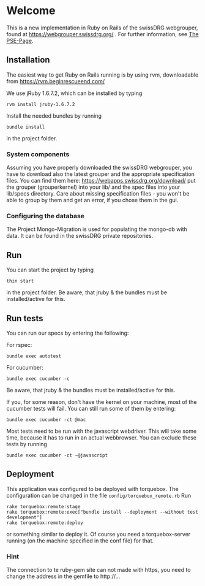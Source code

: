 # Welcome

This is a new implementation in Ruby on Rails of the swissDRG webgrouper, 
found at https://webgrouper.swissdrg.org/ . For further information, see [The PSE-Page](http://pym.unibe.ch/pse/wiki/doku.php?id=pse1:home).

## Installation

The easiest way to get Ruby on Rails running is by using rvm, downloadable from https://rvm.beginrescueend.com/

We use jRuby 1.6.7.2, which can be installed by typing

	rvm install jruby-1.6.7.2
	
Install the needed bundles by running

	bundle install
	
in the project folder.

### System components

Assuming you have properly downloaded the swissDRG webgrouper, you have to download also the 
latest grouper and the appropriate specification files. 
You can find them here: https://webapps.swissdrg.org/download/
put the grouper (grouperkernel) into your lib/ and the spec files into your lib/specs directory.
Care about missing specification files - you won't be able to group by them
and get an error, if you chose them in the gui.

### Configuring the database

The Project Mongo-Migration is used for populating the mongo-db with data. It can be found in the swissDRG private repositories.
	
## Run

You can start the project by typing
	
	thin start

in the project folder. Be aware, that jruby & the bundles must be installed/active for this.

## Run tests

You can run our specs by entering the following:

For rspec:

	bundle exec autotest

For cucumber:

	bundle exec cucumber -c
	
Be aware, that jruby & the bundles must be installed/active for this.

If you, for some reason, don't have the kernel on your machine, most of the cucumber tests will fail.
You can still run some of them by entering:
  
  	bundle exec cucumber -ct @mac
  	
Most tests need to be run with the javascript webdriver. This will take some time, 
because it has to run in an actual webbrowser. You can exclude these tests by running

    bundle exec cucumber -ct ~@javascript
    
## Deployment

This application was configured to be deployed with torquebox. The configuration can be changed in the file `config/torquebox_remote.rb` Run

	rake torquebox:remote:stage
	rake torquebox:remote:exec["bundle install --deployment --without test development"]
	rake torquebox:remote:deploy
	
or something similar to deploy it. Of course you need a torquebox-server running (on the machine specified in the conf file) for that.

### Hint

The connection to te ruby-gem site can not made with https, you need to change the address in the gemfile to http://...
